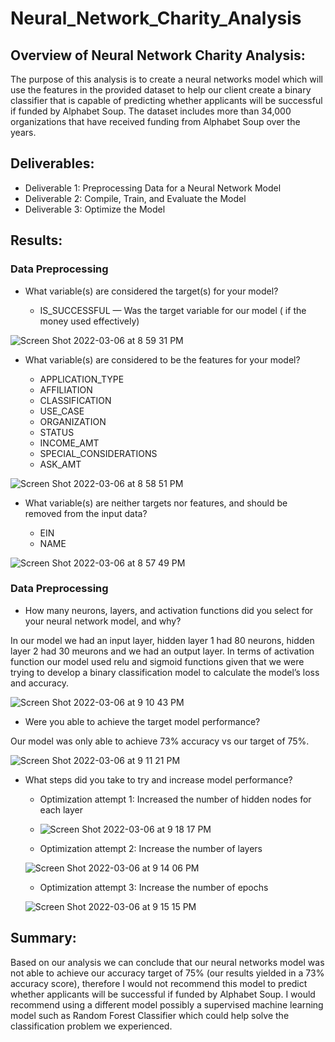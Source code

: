 # Neural_Network_Charity_Analysis

## Overview of Neural Network Charity Analysis: 

The purpose of this analysis is to create a neural networks model which will use the features in the provided dataset to help our client create a binary classifier that is capable of predicting whether applicants will be successful if funded by Alphabet Soup. The dataset includes more than 34,000 organizations that have received funding from Alphabet Soup over the years.

## Deliverables: 

* Deliverable 1: Preprocessing Data for a Neural Network Model
* Deliverable 2: Compile, Train, and Evaluate the Model
* Deliverable 3: Optimize the Model

## Results: 

### Data Preprocessing

* What variable(s) are considered the target(s) for your model?

    * IS_SUCCESSFUL — Was the target variable for our model ( if the money used effectively)

![Screen Shot 2022-03-06 at 8 59 31 PM](https://user-images.githubusercontent.com/91925639/156955136-b6796932-ed31-4197-acfb-6bac3c7c6aac.png)


* What variable(s) are considered to be the features for your model?

    * APPLICATION_TYPE
    * AFFILIATION
    * CLASSIFICATION
    * USE_CASE
    * ORGANIZATION
    * STATUS
    * INCOME_AMT
    * SPECIAL_CONSIDERATIONS
    * ASK_AMT

![Screen Shot 2022-03-06 at 8 58 51 PM](https://user-images.githubusercontent.com/91925639/156955048-8b488b58-dd76-42af-9f67-ebdde2fc615f.png)

    
* What variable(s) are neither targets nor features, and should be removed from the input data?

    * EIN
    * NAME

![Screen Shot 2022-03-06 at 8 57 49 PM](https://user-images.githubusercontent.com/91925639/156954953-587845b2-709b-4caa-9018-3e15753a5e24.png)


### Data Preprocessing

* How many neurons, layers, and activation functions did you select for your neural network model, and why?

In our model we had an input layer, hidden layer 1 had 80 neurons, hidden layer 2 had 30 meurons and we had an output layer. In terms of activation function our model used relu and sigmoid functions given that we were trying to develop a binary classification model to calculate the model’s loss and accuracy.

![Screen Shot 2022-03-06 at 9 10 43 PM](https://user-images.githubusercontent.com/91925639/156956003-78515b89-32bb-4026-b0f8-87c4b2414420.png)

* Were you able to achieve the target model performance?

Our model was only able to achieve 73% accuracy vs our target of 75%. 

![Screen Shot 2022-03-06 at 9 11 21 PM](https://user-images.githubusercontent.com/91925639/156956047-e64d3485-c658-405b-8758-af52c6bda52f.png)

* What steps did you take to try and increase model performance?

  * Optimization attempt 1: Increased the number of hidden nodes for each layer
  * 
    ![Screen Shot 2022-03-06 at 9 18 17 PM](https://user-images.githubusercontent.com/91925639/156956630-f011e94b-7073-4b16-a927-d8e9b2e14f8d.png)
    
  * Optimization attempt 2: Increase the number of layers
  
   ![Screen Shot 2022-03-06 at 9 14 06 PM](https://user-images.githubusercontent.com/91925639/156956278-d2aa8431-19f4-40a9-a0c0-0bf9cb9a1fe9.png)

  * Optimization attempt 3: Increase the number of epochs
  
   ![Screen Shot 2022-03-06 at 9 15 15 PM](https://user-images.githubusercontent.com/91925639/156956370-14996e14-9947-4858-9a79-c3ffd9d51919.png)

## Summary: 

Based on our analysis we can conclude that our neural networks model was not able to achieve our accuracy target of 75% (our results yielded in a 73% accuracy score), therefore I would not recommend this model to predict whether applicants will be successful if funded by Alphabet Soup. 
I would recommend using a different model possibly a supervised machine learning model such as Random Forest Classifier which could help solve the classification problem we experienced.
